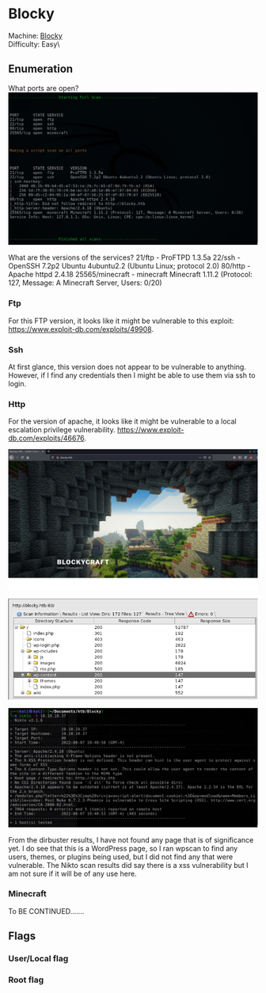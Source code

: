 # Blocky

Machine: [Blocky](https://app.hackthebox.com/machines/48)\
Difficulty: Easy\


## Enumeration
What ports are open?
![Results!](screenshots/1.png)


What are the versions of the services?
21/ftp - ProFTPD 1.3.5a
22/ssh - OpenSSH 7.2p2 Ubuntu 4ubuntu2.2 (Ubuntu Linux; protocol 2.0)
80/http - Apache httpd 2.4.18
25565/minecraft - minecraft Minecraft 1.11.2 (Protocol: 127, Message: A Minecraft Server, Users: 0/20)

### Ftp
For this FTP version, it looks like it might be vulnerable to this exploit: https://www.exploit-db.com/exploits/49908.

### Ssh
At first glance, this version does not appear to be vulnerable to anything. However, if I find any credentials then I might be able to use them via ssh to login.

### Http
For the version of apache, it looks like it might be vulnerable to a local escalation privilege vulnerability. https://www.exploit-db.com/exploits/46676.

![Results!](screenshots/2.png)


![Results!](screenshots/3.png)


![Results!](screenshots/4.png)

From the dirbuster results, I have not found any page that is of significance yet. I do see that this is a WordPress page, so I ran wpscan to find any users, themes, or plugins being used, but I did not find any that were vulnerable. The Nikto scan results did say there is a xss vulnerability but I am not sure if it will be of any use here.


### Minecraft 


To BE CONTINUED.......
## Flags

### User/Local flag


### Root flag












